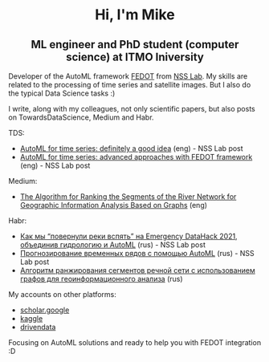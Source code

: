 <h1 align="center">Hi, I'm Mike </h1>

<h2 align="center">ML engineer and PhD student (computer science) at ITMO Iniversity</h2>

Developer of the AutoML framework [FEDOT](https://github.com/nccr-itmo/FEDOT) from [NSS Lab](https://itmo-nss-team.github.io/). My skills are related to the processing of time series and satellite images. But I also do the typical Data Science tasks :) 

I write, along with my colleagues, not only scientific papers, but also posts on TowardsDataScience, Medium and Habr. 

TDS:
- [AutoML for time series: definitely a good idea](https://towardsdatascience.com/automl-for-time-series-definitely-a-good-idea-c51d39b2b3f) (eng) - NSS Lab post
- [AutoML for time series: advanced approaches with FEDOT framework](https://towardsdatascience.com/automl-for-time-series-advanced-approaches-with-fedot-framework-4f9d8ea3382c) (eng) - NSS Lab post

Medium:
- [The Algorithm for Ranking the Segments of the River Network for Geographic Information Analysis Based on Graphs](https://medium.com/swlh/the-algorithm-for-ranking-the-segments-of-the-river-network-for-geographic-information-analysis-b25cffb0d167?sk=f1475802bd96f8d14c994a6f87f7453d) (eng)

Habr:
- [Как мы “повернули реки вспять” на Emergency DataHack 2021, объединив гидрологию и AutoML](https://habr.com/ru/post/577886/) (rus) - NSS Lab post 
- [Прогнозирование временных рядов с помощью AutoML](https://habr.com/ru/post/559796/) (rus) - NSS Lab post 
- [Алгоритм ранжирования сегментов речной сети с использованием графов для геоинформационного анализа](https://habr.com/ru/post/514526/) (rus)

My accounts on other platforms: 
* [scholar.google](https://scholar.google.com/citations?user=zHMQXt8AAAAJ&hl=ru)
* [kaggle](https://www.kaggle.com/dreamlone)
* [drivendata](https://www.drivendata.org/users/Dreamlone/)

Focusing on AutoML solutions and ready to help you with FEDOT integration :D

